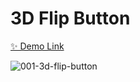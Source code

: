 # 3D Flip Button

[✨ Demo Link](https://css-small-projects-999.netlify.app/001-3d-flip-button)

![001-3d-flip-button](https://user-images.githubusercontent.com/83247825/158172004-cfa35092-7dcf-4ea8-9d1f-f81bb166536f.png)
